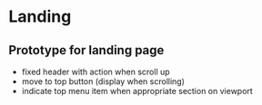 # Landing
## Prototype for landing page

- fixed header with action when scroll up
- move to top button (display when scrolling)
- indicate top menu item when appropriate section on viewport